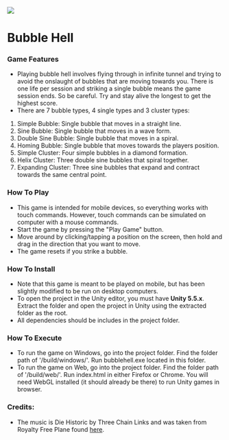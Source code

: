 ![](http://i.imgur.com/HZLuaQ0.gif)

# Bubble Hell

### Game Features
- Playing bubble hell involves flying through in infinite tunnel and trying to avoid the onslaught of bubbles that are moving towards you. There is one life per session and striking a single bubble means the game session ends. So be careful. Try and stay alive the longest to get the highest score.
- There are 7 bubble types, 4 single types and 3 cluster types:

1. Simple Bubble: Single bubble that moves in a straight line.
2. Sine Bubble: Single bubble that moves in a wave form.
3. Double Sine Bubble: Single bubble that moves in a spiral.
4. Homing Bubble: Single bubble that moves towards the players position.
5. Simple Cluster: Four simple bubbles in a diamond formation.
6. Helix Cluster: Three double sine bubbles that spiral together.
7. Expanding Cluster: Three sine bubbles that expand and contract towards the same central point.

### How To Play
- This game is intended for mobile devices, so everything works with touch commands. However, touch commands can be simulated on computer with a mouse commands.
- Start the game by pressing the "Play Game" button.
- Move around by clicking/tapping a position on the screen, then hold and drag in the direction that you want to move.
- The game resets if you strike a bubble.

### How To Install
- Note that this game is meant to be played on mobile, but has been slightly modified to be run on desktop computers.
- To open the project in the Unity editor, you must have **Unity 5.5.x**. Extract the folder and open the project in Unity using the extracted folder as the root.
- All dependencies should be includes in the project folder.

### How To Execute
-  To run the game on Windows, go into the project folder. Find the folder path of '/build/windows/'. Run bubblehell.exe located in this folder.
-  To run the game on Web, go into the project folder. Find the folder path of '/build/web/'. Run index.html in either Firefox or Chrome. You will need WebGL installed (it should already be there) to run Unity games in browser.

### Credits:
- The music is Die Historic by Three Chain Links and was taken from Royalty Free Plane found [here](https://www.youtube.com/watch?v=ZyVq4HF8oRw).
